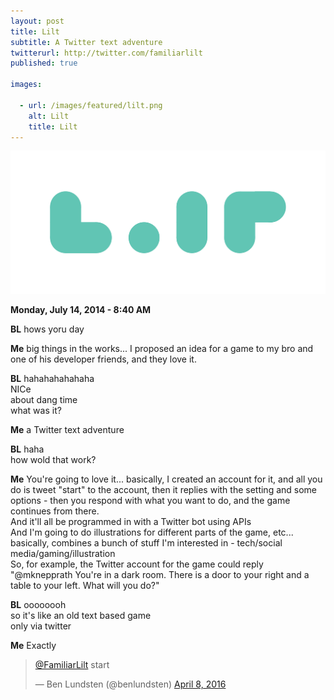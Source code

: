 ```yaml
---
layout: post
title: Lilt
subtitle: A Twitter text adventure
twitterurl: http://twitter.com/familiarlilt
published: true

images:

  - url: /images/featured/lilt.png
    alt: Lilt
    title: Lilt
---
```


<img class="aligncenter" src="/images/lilt/logo.png" alt="lilt" />

<p><b>Monday, July 14, 2014 - 8:40 AM</b></p>

<p class="wow fadeInUp"><span class="chat bl"><b>BL</b> hows yoru day</span></p>
<p class="wow fadeInUp"><span class="chat"><b>Me</b> big things in the works... I proposed an idea for a game to my bro and one of his developer friends, and they love it.</span></p>
<p class="wow fadeInUp"><span class="chat bl"><b>BL</b> hahahahahahaha<br/>
NICe<br/>
about dang time<br/>
what was it?</span></p>
<p class="wow fadeInUp"><span class="chat"><b>Me</b> a Twitter text adventure</span></p>
<p class="wow fadeInUp"><span class="chat bl"><b>BL</b> haha<br/>
how wold that work?</span></p>
<p class="wow fadeInUp"><span class="chat"><b>Me</b> You're going to love it... basically, I created an account for it, and all you do is tweet "start" to the account, then it replies with the setting and some options - then you respond with what you want to do, and the game continues from there.<br/>
And it'll all be programmed in with a Twitter bot using APIs<br/>
And I'm going to do illustrations for different parts of the game, etc...<br/>
basically, combines a bunch of stuff I'm interested in - tech/social media/gaming/illustration<br/>
So, for example, the Twitter account for the game could reply "@mknepprath You're in a dark room. There is a door to your right and a table to your left. What will you do?"</span></p>
<p class="wow fadeInUp"><span class="chat bl"><b>BL</b> oooooooh<br/>
so it's like an old text based game<br/>
only via twitter</span></p>
<p class="wow fadeInUp"><span class="chat"><b>Me</b> Exactly</span></p>

<blockquote class="twitter-tweet" data-lang="en"><p lang="en" dir="ltr"><a href="https://twitter.com/FamiliarLilt">@FamiliarLilt</a> start</p>&mdash; Ben Lundsten (@benlundsten) <a href="https://twitter.com/benlundsten/status/718457134485082114">April 8, 2016</a></blockquote>
